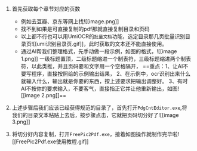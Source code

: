 1. 首先获取每个章节对应的页数
	- 例如去豆瓣、京东等网上找![[image.png]]
	- 找不到如果是可直接复制的pdf那就直接复制目录和页码
	- 以上都不行也可以用UmiOCR的`批量文档`功能，选定目录那几页批量识别目录页![[umi识别目录页.gif]]，此时获取的文本还不能直接使用。
	- 通过AI帮我们整理格式，先手动做一段示例，如图的格式，![[image 1.png]]
	  一级标题置顶，二级标题缩进一个制表符，三级标题缩进两个制表符，以此类推，并且页码要和文字用一个空格隔开，
	  ==重点：1、让AI不要写程序，直接按照给的示例输出结果，
	  2、在示例中，ocr识别出来什么就输入什么，输出就是你要的东西，按上述要求把输出调整好。
	  3、有时AI不按你的要求输入，不要客气，直接指正它并让他重新输出，如图![[image 2.png]]==
	
2. 上述步骤后我们应该已经获得规范的目录了，首先打开`PdgCntEditor.exe`,将我们的目录文本粘贴上去后，按步骤点击，它就把页码切分好了![[image 3.png]]
3. 将切分好内容复制，打开`FreePic2Pdf.exe`，接着如图操作就制作完毕啦![[FreePic2Pdf.exe使用教程.gif]]




